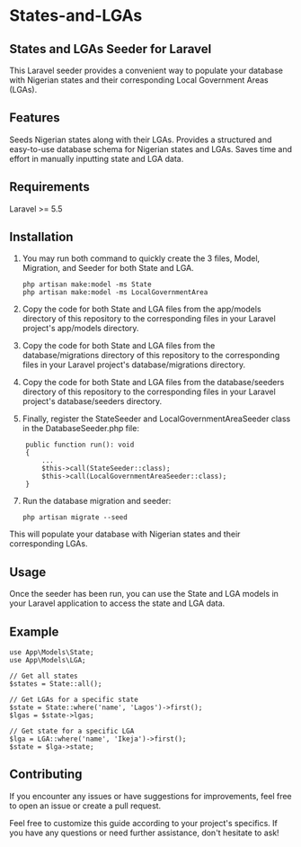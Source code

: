 # States-and-LGAs

## States and LGAs Seeder for Laravel
This Laravel seeder provides a convenient way to populate your database with Nigerian states and their corresponding Local Government Areas (LGAs).

## Features
Seeds Nigerian states along with their LGAs.
Provides a structured and easy-to-use database schema for Nigerian states and LGAs.
Saves time and effort in manually inputting state and LGA data.

## Requirements
Laravel >= 5.5

## Installation
1. You may run both command to quickly create the 3 files, Model, Migration, and Seeder for both State and LGA.
   ```
   php artisan make:model -ms State
   php artisan make:model -ms LocalGovernmentArea
   ```

2. Copy the code for both State and LGA files from the app/models directory of this repository to the corresponding files in your Laravel project's app/models directory.

3. Copy the code for both State and LGA files from the database/migrations directory of this repository to the corresponding files in your Laravel project's database/migrations directory.
   
4. Copy the code for both State and LGA files from the database/seeders directory of this repository to the corresponding files in your Laravel project's database/seeders directory.

5. Finally, register the StateSeeder and LocalGovernmentAreaSeeder class in the DatabaseSeeder.php file:
```
    public function run(): void
    {
        ...
        $this->call(StateSeeder::class);
        $this->call(LocalGovernmentAreaSeeder::class);
    }
```
7. Run the database migration and seeder:
   ```
   php artisan migrate --seed
   ```

This will populate your database with Nigerian states and their corresponding LGAs.

## Usage
Once the seeder has been run, you can use the State and LGA models in your Laravel application to access the state and LGA data.

## Example
```
use App\Models\State;
use App\Models\LGA;

// Get all states
$states = State::all();

// Get LGAs for a specific state
$state = State::where('name', 'Lagos')->first();
$lgas = $state->lgas;

// Get state for a specific LGA
$lga = LGA::where('name', 'Ikeja')->first();
$state = $lga->state;
```

## Contributing
If you encounter any issues or have suggestions for improvements, feel free to open an issue or create a pull request.

Feel free to customize this guide according to your project's specifics. If you have any questions or need further assistance, don't hesitate to ask!
